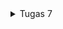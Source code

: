 <details>
<summary>Tugas 7</summary>

# Apa perbedaan utama antara stateless dan stateful widget dalam konteks pengembangan aplikasi Flutter?

**statelessWidget** 
Widget tanpa keadaan (stateless) tidak memiliki keadaan internal yang dapat berubah selama masa hidupnya.
Mereka hanya memiliki properti yang ditentukan selama konstruksi dan tidak bisa diubah setelahnya.
Stateless widget cocok digunakan untuk tampilan yang tidak berubah atau bergantung pada properti yang diberikan pada saat pembuatan widget. Contohnya adalah teks statis, ikon, atau widget yang tidak memerlukan interaksi pengguna.
Stateful Widget:
**statefullWidget** 
Widget dengan keadaan (stateful) memiliki keadaan internal yang dapat berubah selama masa hidupnya.
Keadaan internal dapat diubah berdasarkan peristiwa atau interaksi pengguna, dan widget ini dapat diperbarui untuk mencerminkan perubahan tersebut.
Stateful widget cocok digunakan untuk tampilan yang perlu berubah atau menanggapi perubahan, seperti daftar item dinamis, formulir, atau widget yang berinteraksi dengan data eksternal.

# Sebutkan seluruh widget yang kamu gunakan untuk menyelesaikan tugas ini dan jelaskan fungsinya masing-masing.

- **MyApp (main.dart)**
root widget aplikasi yang mewakili seluruh aplikasi. Ini adalah bagian utama dari aplikasi yang diinisialisasi dalam fungsi main().
Mengatur tema dan konfigurasi aplikasi.

- **Scaffold (menu.dart)**
kerangka aplikasi yang menyediakan struktur umum, termasuk AppBar dan halaman.
Anda mengatur judul aplikasi di dalam AppBar.

- **SingleChildScrollView (menu.dart)**
widget yang memungkinkan isi halaman untuk discroll ketika diperlukan dan bisa membungkus seluruh konten aplikasi.

- **Padding (menu.dart)**
Padding digunakan untuk menambahkan padding ke dalam widget untuk mengatur jarak dari tepi halaman.

- **Column (menu.dart)**
Column digunakan untuk menampilkan children secara vertikal di app ini saya menggabungkan konten aplikasi dalam Column untuk menjadikannya tampilan vertikal.

- **GridView.count (menu.dart)**
untuk membuat grid layout yang berisi tombol-tombol.

- **ShopCard (menu.dart)**
widget yang saya buat sendiri untuk merepresentasikan setiap tombol.

- **InkWell (menu.dart)**
untuk memberikan respons ketika tombol ditekan. saya mengimplementasikan onTap di sini untuk menampilkan SnackBar saat tombol ditekan.

- **SnackBar (menu.dart)**
untuk menampilkan pesan interaktif yang muncul sementara di bagian bawah layar, saya menggunakannya untuk menampilkan pesan yang sesuai saat tombol ditekan.
# Jelaskan bagaimana cara kamu mengimplementasikan checklist di atas secara step-by-step (bukan hanya sekadar mengikuti tutorial)
- tulis flutter create stock_mates diterminal
- tulis cd stock_mates diterminal
- tulis flutter run di terminal
- tulis flutter run -d chrome di terminal
- buat file menu dart dan import import 'package:flutter/material.dart';
- perbaiki struktur code di main.dart seperti ini
```
import 'package:flutter/material.dart';
import 'package:stock_mates/menu.dart';

void main() {
  runApp(const MyApp());
}

class MyApp extends StatelessWidget {
  const MyApp({super.key});

  // This widget is the root of your application.
  @override
  Widget build(BuildContext context) {
    return MaterialApp(
      title: 'Flutter Demo',
      theme: ThemeData(
        colorScheme: ColorScheme.fromSeed(seedColor: Colors.indigo),
        useMaterial3: true,
      ),
      home: MyHomePage(),
    );
  }
}
```
- perbaiki struktur code di menu.dart seperti ini (notes : saya menambah cardColor untuk bonus )
```
import 'package:flutter/material.dart';

class ShopItem {
  final String name;
  final IconData icon;
  final Color cardColor;

  ShopItem(this.name, this.icon, this.cardColor);
}

class MyHomePage extends StatelessWidget {
  MyHomePage({Key? key}) : super(key: key);

  final List<ShopItem> items = [
    ShopItem("Lihat Item", Icons.checklist, Colors.indigo), // Warna sesuai dengan preferensi Anda
    ShopItem("Tambah Item", Icons.add_shopping_cart, Colors.green), // Warna sesuai dengan preferensi Anda
    ShopItem("Logout", Icons.logout, Colors.red), // Warna sesuai dengan preferensi Anda
  ];


  // This widget is the home page of your application. It is stateful, meaning
  // that it has a State object (defined below) that contains fields that affect
  // how it looks.

  // This class is the configuration for the state. It holds the values (in this
  // case the title) provided by the parent (in this case the App widget) and
  // used by the build method of the State. Fields in a Widget subclass are
  // always marked "final".
  @override
    Widget build(BuildContext context) {
        return Scaffold(
      appBar: AppBar(
        title: const Text(
          'Stock mates',
        ),
      ),
      body: SingleChildScrollView(
        // Widget wrapper yang dapat discroll
        child: Padding(
          padding: const EdgeInsets.all(10.0), // Set padding dari halaman
          child: Column(
            // Widget untuk menampilkan children secara vertikal
            children: <Widget>[
              const Padding(
                padding: EdgeInsets.only(top: 10.0, bottom: 10.0),
                // Widget Text untuk menampilkan tulisan dengan alignment center dan style yang sesuai
                child: Text(
                  'StockMates Shop', // Text yang menandakan toko
                  textAlign: TextAlign.center,
                  style: TextStyle(
                    fontSize: 30,
                    fontWeight: FontWeight.bold,
                  ),
                ),
              ),
              // Grid layout
              GridView.count(
                // Container pada card kita.
                primary: true,
                padding: const EdgeInsets.all(20),
                crossAxisSpacing: 10,
                mainAxisSpacing: 10,
                crossAxisCount: 3,
                shrinkWrap: true,
                children: items.map((ShopItem item) {
                  // Iterasi untuk setiap item
                  return ShopCard(item, item.cardColor);
                }).toList(),
              ),
            ],
          ),
        ),
      ),
    );
  }
}

class ShopCard extends StatelessWidget {
  final ShopItem item;
  final Color cardColor;

  const ShopCard(this.item, this.cardColor, {super.key}); // Constructor

  @override
  Widget build(BuildContext context) {
    return Material(
      color: cardColor,
      child: InkWell(
        // Area responsive terhadap sentuhan
        onTap: () {
          // Memunculkan SnackBar ketika diklik
          ScaffoldMessenger.of(context)
            ..hideCurrentSnackBar()
            ..showSnackBar(SnackBar(
                content: Text("Kamu telah menekan tombol ${item.name}")));
        },
        child: Container(
          // Container untuk menyimpan Icon dan Text
          padding: const EdgeInsets.all(8),
          child: Center(
            child: Column(
              mainAxisAlignment: MainAxisAlignment.center,
              children: [
                Icon(
                  item.icon,
                  color: Colors.white,
                  size: 30.0,
                ),
                const Padding(padding: EdgeInsets.all(3)),
                Text(
                  item.name,
                  textAlign: TextAlign.center,
                  style: const TextStyle(color: Colors.white),
                ),
              ],
            ),
          ),
        ),
      ),
    );
  }
}
```

- tugas selesai dan lakukan git add . , git commit -m "selesai" , git push origin master
# sudah mengerjakan bonus dengan pemberian warna yg berbeda

</details>
